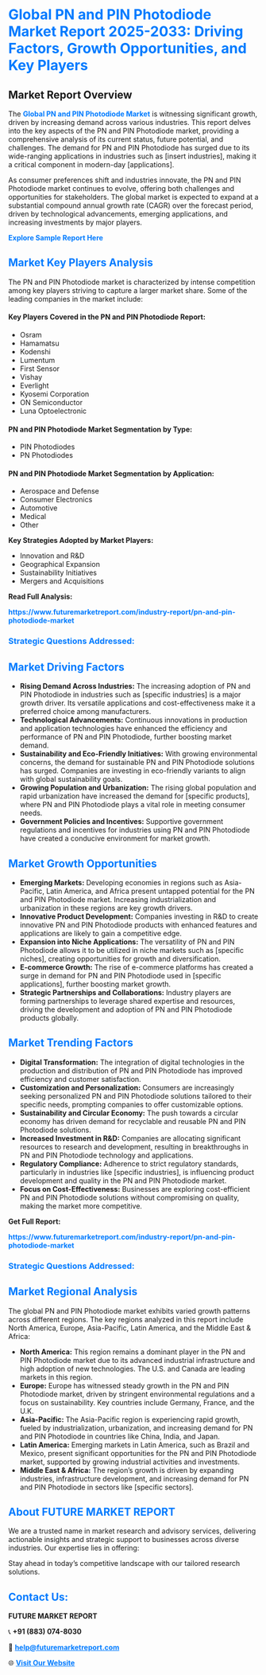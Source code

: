 <h1 style="color: #007BFF;">Global PN and PIN Photodiode Market Report 2025-2033: Driving Factors, Growth Opportunities, and Key Players</h1>

<section id="overview">
<h2>Market Report Overview</h2>
<p>The <a href="https://www.futuremarketreport.com/industry-report/pn-and-pin-photodiode-market" style="color: #007BFF; text-decoration: none;"><strong>Global PN and PIN Photodiode Market</strong></a> is witnessing significant growth, driven by increasing demand across various industries. This report delves into the key aspects of the PN and PIN Photodiode market, providing a comprehensive analysis of its current status, future potential, and challenges. The demand for PN and PIN Photodiode has surged due to its wide-ranging applications in industries such as [insert industries], making it a critical component in modern-day [applications].</p>
<p>As consumer preferences shift and industries innovate, the PN and PIN Photodiode market continues to evolve, offering both challenges and opportunities for stakeholders. The global market is expected to expand at a substantial compound annual growth rate (CAGR) over the forecast period, driven by technological advancements, emerging applications, and increasing investments by major players.</p>
</section>

<section id="overview">
<p><a href="https://www.futuremarketreport.com/request-sample/reportId=40409" style="color: #007BFF; text-decoration: none;"><strong>Explore Sample Report Here</strong></a></p>
</section>

<section id="key-players">
<h2 style="color: #007BFF;">Market Key Players Analysis</h2>
<p>The PN and PIN Photodiode market is characterized by intense competition among key players striving to capture a larger market share. Some of the leading companies in the market include:</p>
<h4>Key Players Covered in the PN and PIN Photodiode Report:</h4>
<ul><li>Osram</li><li>Hamamatsu</li><li>Kodenshi</li><li>Lumentum</li><li>First Sensor</li><li>Vishay</li><li>Everlight</li><li>Kyosemi Corporation</li><li>ON Semiconductor</li><li>Luna Optoelectronic</li></ul>
<h4>PN and PIN Photodiode Market Segmentation by Type:</h4>
<ul><li>PIN Photodiodes</li><li>PN Photodiodes</li></ul>

<h4>PN and PIN Photodiode Market Segmentation by Application:</h4>
<ul><li>Aerospace and Defense</li><li>Consumer Electronics</li><li>Automotive</li><li>Medical</li><li>Other</li></ul>
<p><strong>Key Strategies Adopted by Market Players:</strong></p>
<ul>
<li>Innovation and R&D</li>
<li>Geographical Expansion</li>
<li>Sustainability Initiatives</li>
<li>Mergers and Acquisitions</li>
</ul>
</section>

<section>
<p><strong>Read Full Analysis: </strong></p><a href="https://www.futuremarketreport.com/industry-report/pn-and-pin-photodiode-market" style="color: #007BFF; text-decoration: none;"><strong>https://www.futuremarketreport.com/industry-report/pn-and-pin-photodiode-market</strong></a>
<h3 style="color: #007BFF;">Strategic Questions Addressed:</h3>
</section>

<section id="driving-factors">
<h2 style="color: #007BFF;">Market Driving Factors</h2>
<ul>
<li><strong>Rising Demand Across Industries:</strong> The increasing adoption of PN and PIN Photodiode in industries such as [specific industries] is a major growth driver. Its versatile applications and cost-effectiveness make it a preferred choice among manufacturers.</li>
<li><strong>Technological Advancements:</strong> Continuous innovations in production and application technologies have enhanced the efficiency and performance of PN and PIN Photodiode, further boosting market demand.</li>
<li><strong>Sustainability and Eco-Friendly Initiatives:</strong> With growing environmental concerns, the demand for sustainable PN and PIN Photodiode solutions has surged. Companies are investing in eco-friendly variants to align with global sustainability goals.</li>
<li><strong>Growing Population and Urbanization:</strong> The rising global population and rapid urbanization have increased the demand for [specific products], where PN and PIN Photodiode plays a vital role in meeting consumer needs.</li>
<li><strong>Government Policies and Incentives:</strong> Supportive government regulations and incentives for industries using PN and PIN Photodiode have created a conducive environment for market growth.</li>
</ul>
</section>

<section id="growth-opportunities">
<h2 style="color: #007BFF;">Market Growth Opportunities</h2>
<ul>
<li><strong>Emerging Markets:</strong> Developing economies in regions such as Asia-Pacific, Latin America, and Africa present untapped potential for the PN and PIN Photodiode market. Increasing industrialization and urbanization in these regions are key growth drivers.</li>
<li><strong>Innovative Product Development:</strong> Companies investing in R&D to create innovative PN and PIN Photodiode products with enhanced features and applications are likely to gain a competitive edge.</li>
<li><strong>Expansion into Niche Applications:</strong> The versatility of PN and PIN Photodiode allows it to be utilized in niche markets such as [specific niches], creating opportunities for growth and diversification.</li>
<li><strong>E-commerce Growth:</strong> The rise of e-commerce platforms has created a surge in demand for PN and PIN Photodiode used in [specific applications], further boosting market growth.</li>
<li><strong>Strategic Partnerships and Collaborations:</strong> Industry players are forming partnerships to leverage shared expertise and resources, driving the development and adoption of PN and PIN Photodiode products globally.</li>
</ul>
</section>

<section id="trending-factors">
<h2 style="color: #007BFF;">Market Trending Factors</h2>
<ul>
<li><strong>Digital Transformation:</strong> The integration of digital technologies in the production and distribution of PN and PIN Photodiode has improved efficiency and customer satisfaction.</li>
<li><strong>Customization and Personalization:</strong> Consumers are increasingly seeking personalized PN and PIN Photodiode solutions tailored to their specific needs, prompting companies to offer customizable options.</li>
<li><strong>Sustainability and Circular Economy:</strong> The push towards a circular economy has driven demand for recyclable and reusable PN and PIN Photodiode solutions.</li>
<li><strong>Increased Investment in R&D:</strong> Companies are allocating significant resources to research and development, resulting in breakthroughs in PN and PIN Photodiode technology and applications.</li>
<li><strong>Regulatory Compliance:</strong> Adherence to strict regulatory standards, particularly in industries like [specific industries], is influencing product development and quality in the PN and PIN Photodiode market.</li>
<li><strong>Focus on Cost-Effectiveness:</strong> Businesses are exploring cost-efficient PN and PIN Photodiode solutions without compromising on quality, making the market more competitive.</li>
</ul>
</section>

<section>
<p><strong>Get Full Report: </strong></p><a href="https://www.futuremarketreport.com/industry-report/pn-and-pin-photodiode-market" style="color: #007BFF; text-decoration: none;"><strong>https://www.futuremarketreport.com/industry-report/pn-and-pin-photodiode-market</strong></a>
<h3 style="color: #007BFF;">Strategic Questions Addressed:</h3>
</section>


<section id="regional-analysis">
<h2 style="color: #007BFF;">Market Regional Analysis</h2>
<p>The global PN and PIN Photodiode market exhibits varied growth patterns across different regions. The key regions analyzed in this report include North America, Europe, Asia-Pacific, Latin America, and the Middle East & Africa:</p>
<ul>
<li><strong>North America:</strong> This region remains a dominant player in the PN and PIN Photodiode market due to its advanced industrial infrastructure and high adoption of new technologies. The U.S. and Canada are leading markets in this region.</li>
<li><strong>Europe:</strong> Europe has witnessed steady growth in the PN and PIN Photodiode market, driven by stringent environmental regulations and a focus on sustainability. Key countries include Germany, France, and the U.K.</li>
<li><strong>Asia-Pacific:</strong> The Asia-Pacific region is experiencing rapid growth, fueled by industrialization, urbanization, and increasing demand for PN and PIN Photodiode in countries like China, India, and Japan.</li>
<li><strong>Latin America:</strong> Emerging markets in Latin America, such as Brazil and Mexico, present significant opportunities for the PN and PIN Photodiode market, supported by growing industrial activities and investments.</li>
<li><strong>Middle East & Africa:</strong> The region’s growth is driven by expanding industries, infrastructure development, and increasing demand for PN and PIN Photodiode in sectors like [specific sectors].</li>
</ul>
</section>

<footer>
<h2 style="color: #007BFF;">About FUTURE MARKET REPORT</h2>
<p>We are a trusted name in market research and advisory services, delivering actionable insights and strategic support to businesses across diverse industries. Our expertise lies in offering:</p>

<p>Stay ahead in today’s competitive landscape with our tailored research solutions.</p>

<h2 style="color: #007BFF;">Contact Us:</h2>
<p><strong>FUTURE MARKET REPORT</strong></p>
<p>📞 <strong>+91 (883) 074-8030</strong></p>
<p>📧 <strong><a href="mailto:help@futuremarketreport.com" style="color: #007BFF;">help@futuremarketreport.com</a></strong></p>
<p>🌐 <strong><a href="https://www.futuremarketreport.com/" style="color: #007BFF;">Visit Our Website</a></strong></p>
</footer>